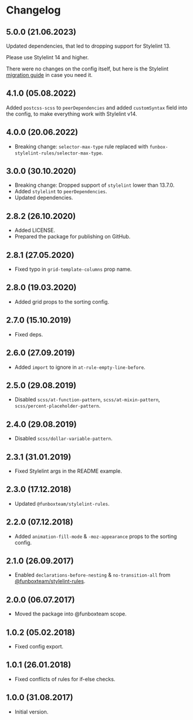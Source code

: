 # Changelog

## 5.0.0 (21.06.2023)

Updated dependencies, that led to dropping support for Stylelint 13.

Please use Stylelint 14 and higher.

There were no changes on the config itself, but here is the Stylelint 
[migration guide](https://stylelint.io/migration-guide/to-14) 
in case you need it.


## 4.1.0 (05.08.2022)

Added `postcss-scss` to `peerDependencies` and added `customSyntax` field into the config,
to make everything work with Stylelint v14.


## 4.0.0 (20.06.2022)

* Breaking change: `selector-max-type` rule replaced with `funbox-stylelint-rules/selector-max-type`.

## 3.0.0 (30.10.2020)

* Breaking change: Dropped support of `stylelint` lower than 13.7.0.
* Added `stylelint` to `peerDependencies`.
* Updated dependencies.

## 2.8.2 (26.10.2020)

* Added LICENSE.
* Prepared the package for publishing on GitHub.

## 2.8.1 (27.05.2020)

* Fixed typo in `grid-template-columns` prop name.

## 2.8.0 (19.03.2020)

* Added grid props to the sorting config.

## 2.7.0 (15.10.2019)
 
* Fixed deps.

## 2.6.0 (27.09.2019)

* Added `import` to ignore in `at-rule-empty-line-before`.

## 2.5.0 (29.08.2019)

* Disabled `scss/at-function-pattern`, `scss/at-mixin-pattern`, `scss/percent-placeholder-pattern`.

## 2.4.0 (29.08.2019)

* Disabled `scss/dollar-variable-pattern`.

## 2.3.1 (31.01.2019)

* Fixed Stylelint args in the README example.

## 2.3.0 (17.12.2018)

* Updated  `@funboxteam/stylelint-rules`.

## 2.2.0 (07.12.2018)

* Added `animation-fill-mode` & `-moz-appearance` props to the sorting config.

## 2.1.0 (26.09.2017)

* Enabled `declarations-before-nesting` & `no-transition-all` from [@funboxteam/stylelint-rules](https://github.com/funbox/stylelint-rules).

## 2.0.0 (06.07.2017)

* Moved the package into @funboxteam scope.

## 1.0.2 (05.02.2018)

* Fixed config export.

## 1.0.1 (26.01.2018)

* Fixed conflicts of rules for if-else checks.

## 1.0.0 (31.08.2017)

* Initial version.
